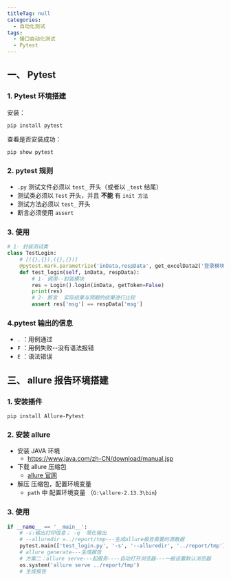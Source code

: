 ```yaml
---
titleTag: null
categories: 
  - 自动化测试
tags: 
  - 接口自动化测试
  - Pytest
---
```


## 一、 Pytest

### 1. Pytest 环境搭建

安装：

```shell
pip install pytest
```

查看是否安装成功：

```shell
pip show pytest	
```

### 2. pytest 规则

-   `.py` 测试文件必须以 `test_` 开头（或者以 `_test` 结尾）
-   测试类必须以 `Test` 开头，并且 **不能** 有 `init 方法`
-   测试方法必须以 `test_` 开头
-   断言必须使用 `assert`

### 3. 使用

```python
# 1- 封装测试类
class TestLogin:
    # [({},{}),({},{})]
    @pytest.mark.parametrize('inData,respData', get_excelData2('登录模块', 'Login'))  # parametrize('变量'，值)
    def test_login(self, inData, respData):
        # 1- 调用--封装模块
        res = Login().login(inData, getToken=False)
        print(res)
        # 2- 断言  实际结果与预期的结果进行比较
        assert res['msg'] == respData['msg']
```

### 4.pytest 输出的信息

-   `.` ：用例通过
-   `F` ：用例失败--没有语法报错
-   `E` ：语法错误

## 三、 allure 报告环境搭建

### 1. 安装插件

```shell
pip install Allure-Pytest
```

### 2. 安装 allure

-   安装 JAVA 环境
    -   https://www.java.com/zh-CN/download/manual.jsp
-   下载 allure 压缩包
    -   [allure 官网](https://github.com/allure-framework/allure2/releases/tag/2.13.10)
-   解压 压缩包，配置环境变量
    -   `path` 中 配置环境变量 （`G:\allure-2.13.3\bin`)

### 3. 使用

```python
if __name__ == '__main__':
    # -s:输出打印信息； -q  简化输出
    # --alluredir =../report/tmp---生成allure报告需要的源数据
    pytest.main(['test_login.py', '-s', '--alluredir', '../report/tmp'])
    # allure generate---生成报告
    # 方案二：allure serve---起服务----自动打开浏览器---一般设置默认浏览器
    os.system('allure serve ../report/tmp')
    # 生成报告
```

